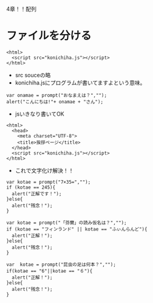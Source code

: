 4章！！配列
# ファイルを分ける
```
<html>
  <script src="konichiha.js"></script>
</html>
```
- src souceの略
- konichiha.jsにプログラムが書いてますよという意味。
```
var onamae = prompt("おなまえは？","");
alert("こんにちは!"+ onamae + "さん");
```
- jsいきなり書いてOK
```
<html>
  <head>
    <meta charset="UTF-8">
    <title>挨拶ページ</title>
  </head>
  <script src="konichiha.js"></script>
</html>
```
- これで文字化け解決！！
```
var kotae = prompt("7×35=","");
if (kotae == 245){
  alert("正解です！");
}else{
  alert("残念！");
}
```
```
var kotae = prompt("「芬蘭」の読み仮名は？","");
if (kotae == "フィンランド" || kotae == "ふぃんらんど"){
  alert("正解！");
}else{
  alert("残念！");
}
```
```
var  kotae = prompt("昆虫の足は何本？","");
if(kotae == "6"||kotae == "６"){
  alert("正解！");
}else{
  alert("残念！");
}
```
